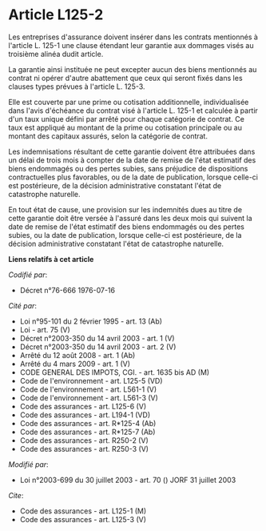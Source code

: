 # Article L125-2

Les entreprises d'assurance doivent insérer dans les contrats mentionnés à l'article L. 125-1 une clause étendant leur
garantie aux dommages visés au troisième alinéa dudit article.

La garantie ainsi instituée ne peut excepter aucun des biens mentionnés au contrat ni opérer d'autre abattement que ceux qui
seront fixés dans les clauses types prévues à l'article L. 125-3.

Elle est couverte par une prime ou cotisation additionnelle, individualisée dans l'avis d'échéance du contrat visé à
l'article L. 125-1 et calculée à partir d'un taux unique défini par arrêté pour chaque catégorie de contrat. Ce taux est
appliqué au montant de la prime ou cotisation principale ou au montant des capitaux assurés, selon la catégorie de contrat.

Les indemnisations résultant de cette garantie doivent être attribuées dans un délai de trois mois à compter de la date de
remise de l'état estimatif des biens endommagés ou des pertes subies, sans préjudice de dispositions contractuelles plus
favorables, ou de la date de publication, lorsque celle-ci est postérieure, de la décision administrative constatant l'état
de catastrophe naturelle.

En tout état de cause, une provision sur les indemnités dues au titre de cette garantie doit être versée à l'assuré dans les
deux mois qui suivent la date de remise de l'état estimatif des biens endommagés ou des pertes subies, ou la date de
publication, lorsque celle-ci est postérieure, de la décision administrative constatant l'état de catastrophe naturelle.

**Liens relatifs à cet article**

_Codifié par_:

  - Décret n°76-666 1976-07-16

_Cité par_:

  - Loi n°95-101 du 2 février 1995 - art. 13 (Ab)
  - Loi - art. 75 (V)
  - Décret n°2003-350 du 14 avril 2003 - art. 1 (V)
  - Décret n°2003-350 du 14 avril 2003 - art. 2 (V)
  - Arrêté du 12 août 2008 - art. 1 (Ab)
  - Arrêté du 4 mars 2009 - art. 1 (V)
  - CODE GENERAL DES IMPOTS, CGI. - art. 1635 bis AD (M)
  - Code de l'environnement - art. L125-5 (VD)
  - Code de l'environnement - art. L561-1 (V)
  - Code de l'environnement - art. L561-3 (V)
  - Code des assurances - art. L125-6 (V)
  - Code des assurances - art. L194-1 (VD)
  - Code des assurances - art. R*125-4 (Ab)
  - Code des assurances - art. R*125-7 (Ab)
  - Code des assurances - art. R250-2 (V)
  - Code des assurances - art. R250-3 (V)

_Modifié par_:

  - Loi n°2003-699 du 30 juillet 2003 - art. 70 () JORF 31 juillet 2003

_Cite_:

  - Code des assurances - art. L125-1 (M)
  - Code des assurances - art. L125-3 (V)
